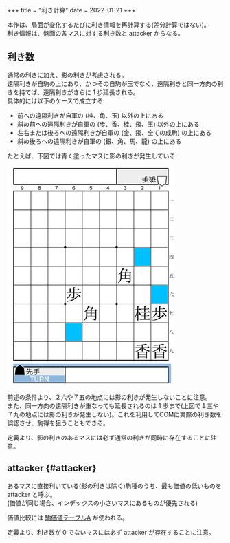 +++
title = "利き計算"
date = 2022-01-21
+++

本作は、局面が変化するたびに利き情報を再計算する(差分計算ではない)。  
利き情報は、盤面の各マスに対する利き数と attacker からなる。

## 利き数

通常の利きに加え、影の利きが考慮される。  
遠隔利きが自駒の上にあり、かつその自駒が玉でなく、遠隔利きと同一方向の利きを持てば、遠隔利きがさらに 1 歩延長される。  
具体的には以下のケースで成立する:

* 前への遠隔利きが自軍の (桂、角、玉) 以外の上にある
* 斜め前への遠隔利きが自軍の (歩、香、桂、飛、玉) 以外の上にある
* 左右または後ろへの遠隔利きが自軍の (金、飛、全ての成駒) の上にある
* 斜め後ろへの遠隔利きが自軍の (銀、角、馬、龍) の上にある

たとえば、下図では青く塗ったマスに影の利きが発生している:

![影の利き](support-effect.png)

前述の条件より、２六や７五の地点には影の利きが発生しないことに注意。  
また、同一方向の遠隔利きが重なっても延長されるのは 1 歩まで(上図で１三や７九の地点には影の利きが発生しない)。これを利用してCOMに実際の利き数を誤認させ、駒得を狙うこともできる。

定義より、影の利きのあるマスには必ず通常の利きが同時に存在することに注意。

## attacker {#attacker}

あるマスに直接利いている(影の利きは除く)駒種のうち、最も価値の低いものを attacker と呼ぶ。  
(価値が同じ場合、インデックスの小さいマスにあるものが優先される)

価値比較には [駒価値テーブルA](@/price-table/index.md#table-a) が使われる。

定義より、利き数が 0 でないマスには必ず attacker が存在することに注意。
